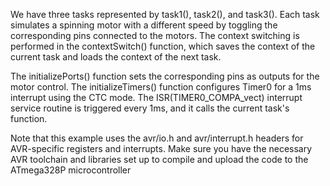  We have three tasks represented by task1(), task2(), and task3(). Each task simulates a spinning motor with a different speed by toggling the corresponding pins connected to the motors. The context switching is performed in the contextSwitch() function, which saves the context of the current task and loads the context of the next task.

The initializePorts() function sets the corresponding pins as outputs for the motor control. The initializeTimers() function configures Timer0 for a 1ms interrupt using the CTC mode. The ISR(TIMER0_COMPA_vect) interrupt service routine is triggered every 1ms, and it calls the current task's function.

Note that this example uses the avr/io.h and avr/interrupt.h headers for AVR-specific registers and interrupts. Make sure you have the necessary AVR toolchain and libraries set up to compile and upload the code to the ATmega328P microcontroller
